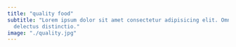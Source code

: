 ```yaml
---
title: "quality food"
subtitle: "Lorem ipsum dolor sit amet consectetur adipisicing elit. Omnis
  delectus distinctio."
image: "./quality.jpg"
---
```

